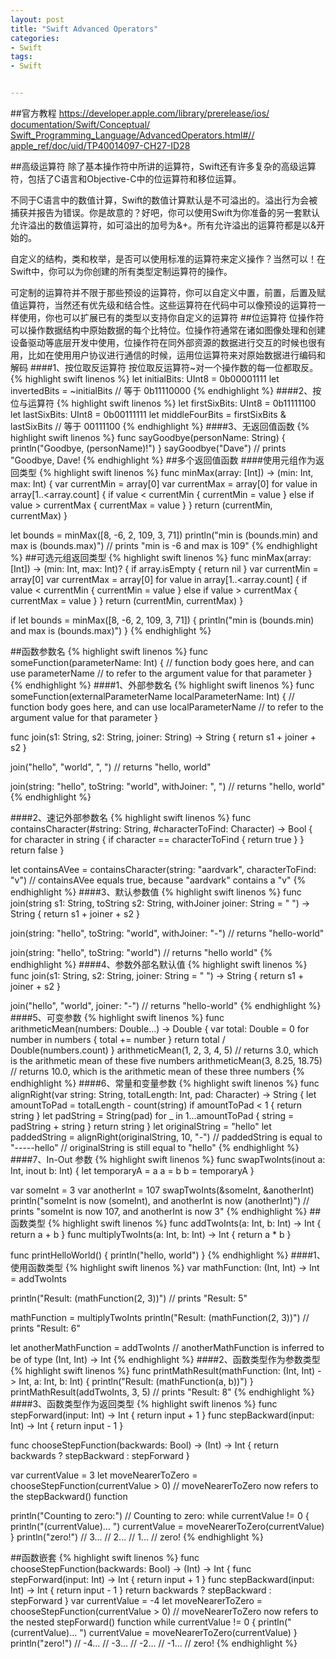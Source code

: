```yaml
---
layout: post
title: "Swift Advanced Operators"
categories:
- Swift
tags:
- Swift


---
```

##官方教程
[https://developer.apple.com/library/prerelease/ios/  documentation/Swift/Conceptual/  Swift_Programming_Language/AdvancedOperators.html#//  apple_ref/doc/uid/TP40014097-CH27-ID28](https://developer.apple.com/library/prerelease/ios/documentation/Swift/Conceptual/Swift_Programming_Language/AdvancedOperators.html#//apple_ref/doc/uid/TP40014097-CH27-ID28)

##高级运算符
除了基本操作符中所讲的运算符，Swift还有许多复杂的高级运算符，包括了C语言和Objective-C中的位运算符和移位运算。

不同于C语言中的数值计算，Swift的数值计算默认是不可溢出的。溢出行为会被捕获并报告为错误。你是故意的？好吧，你可以使用Swift为你准备的另一套默认允许溢出的数值运算符，如可溢出的加号为&+。所有允许溢出的运算符都是以&开始的。

自定义的结构，类和枚举，是否可以使用标准的运算符来定义操作？当然可以！在Swift中，你可以为你创建的所有类型定制运算符的操作。

可定制的运算符并不限于那些预设的运算符，你可以自定义中置，前置，后置及赋值运算符，当然还有优先级和结合性。这些运算符在代码中可以像预设的运算符一样使用，你也可以扩展已有的类型以支持你自定义的运算符
##位运算符
位操作符可以操作数据结构中原始数据的每个比特位。位操作符通常在诸如图像处理和创建设备驱动等底层开发中使用，位操作符在同外部资源的数据进行交互的时候也很有用，比如在使用用户协议进行通信的时候，运用位运算符来对原始数据进行编码和解码
####1、按位取反运算符
按位取反运算符~对一个操作数的每一位都取反。
{% highlight swift linenos %}
let initialBits: UInt8 = 0b00001111
let invertedBits = ~initialBits  // 等于 0b11110000
{% endhighlight %}
####2、按位与运算符
{% highlight swift linenos %}
let firstSixBits: UInt8 = 0b11111100
let lastSixBits: UInt8  = 0b00111111
let middleFourBits = firstSixBits & lastSixBits  // 等于 00111100
{% endhighlight %}
####3、无返回值函数
{% highlight swift linenos %}
func sayGoodbye(personName: String) {
    println("Goodbye, \(personName)!")
}
sayGoodbye("Dave")
// prints "Goodbye, Dave!
{% endhighlight %}
##多个返回值函数
####使用元组作为返回类型
{% highlight swift linenos %}
func minMax(array: [Int]) -> (min: Int, max: Int) {
    var currentMin = array[0]
    var currentMax = array[0]
    for value in array[1..<array.count] {
        if value < currentMin {
            currentMin = value
        } else if value > currentMax {
            currentMax = value
        }
    }
    return (currentMin, currentMax)
}

let bounds = minMax([8, -6, 2, 109, 3, 71])
println("min is \(bounds.min) and max is \(bounds.max)")
// prints "min is -6 and max is 109"
{% endhighlight %}
##可选元组返回类型
{% highlight swift linenos %}
func minMax(array: [Int]) -> (min: Int, max: Int)? {
    if array.isEmpty { return nil }
    var currentMin = array[0]
    var currentMax = array[0]
    for value in array[1..<array.count] {
        if value < currentMin {
            currentMin = value
        } else if value > currentMax {
            currentMax = value
        }
    }
    return (currentMin, currentMax)
}

if let bounds = minMax([8, -6, 2, 109, 3, 71]) {
    println("min is \(bounds.min) and max is \(bounds.max)")
}
{% endhighlight %}

##函数参数名
{% highlight swift linenos %}
func someFunction(parameterName: Int) {
    // function body goes here, and can use parameterName
    // to refer to the argument value for that parameter
}
{% endhighlight %}
####1、外部参数名
{% highlight swift linenos %}
func someFunction(externalParameterName localParameterName: Int) {
    // function body goes here, and can use localParameterName
    // to refer to the argument value for that parameter
}

func join(s1: String, s2: String, joiner: String) -> String {
    return s1 + joiner + s2
}

join("hello", "world", ", ")
// returns "hello, world"

join(string: "hello", toString: "world", withJoiner: ", ")
// returns "hello, world"
{% endhighlight %}

####2、速记外部参数名
{% highlight swift linenos %}
func containsCharacter(#string: String, #characterToFind: Character) -> Bool {
    for character in string {
        if character == characterToFind {
            return true
        }
    }
    return false
}

let containsAVee = containsCharacter(string: "aardvark", characterToFind: "v")
// containsAVee equals true, because "aardvark" contains a "v"
{% endhighlight %}
####3、默认参数值
{% highlight swift linenos %}
func join(string s1: String, toString s2: String,
    withJoiner joiner: String = " ") -> String {
        return s1 + joiner + s2
}

join(string: "hello", toString: "world", withJoiner: "-")
// returns "hello-world"

join(string: "hello", toString: "world")
// returns "hello world"
{% endhighlight %}
####4、参数外部名默认值
{% highlight swift linenos %}
func join(s1: String, s2: String, joiner: String = " ") -> String {
    return s1 + joiner + s2
}

join("hello", "world", joiner: "-")
// returns "hello-world"
{% endhighlight %}
####5、可变参数
{% highlight swift linenos %}
func arithmeticMean(numbers: Double...) -> Double {
    var total: Double = 0
    for number in numbers {
        total += number
    }
    return total / Double(numbers.count)
}
arithmeticMean(1, 2, 3, 4, 5)
// returns 3.0, which is the arithmetic mean of these five numbers
arithmeticMean(3, 8.25, 18.75)
// returns 10.0, which is the arithmetic mean of these three numbers
{% endhighlight %}
####6、常量和变量参数
{% highlight swift linenos %}
func alignRight(var string: String, totalLength: Int, pad: Character) -> String {
    let amountToPad = totalLength - count(string)
    if amountToPad < 1 {
        return string
    }
    let padString = String(pad)
    for _ in 1...amountToPad {
        string = padString + string
    }
    return string
}
let originalString = "hello"
let paddedString = alignRight(originalString, 10, "-")
// paddedString is equal to "-----hello"
// originalString is still equal to "hello"
{% endhighlight %}
####7、In-Out 参数
{% highlight swift linenos %}
func swapTwoInts(inout a: Int, inout b: Int) {
    let temporaryA = a
    a = b
    b = temporaryA
}

var someInt = 3
var anotherInt = 107
swapTwoInts(&someInt, &anotherInt)
println("someInt is now \(someInt), and anotherInt is now \(anotherInt)")
// prints "someInt is now 107, and anotherInt is now 3"
{% endhighlight %}
##函数类型
{% highlight swift linenos %}
func addTwoInts(a: Int, b: Int) -> Int {
    return a + b
}
func multiplyTwoInts(a: Int, b: Int) -> Int {
    return a * b
}

func printHelloWorld() {
    println("hello, world")
}
{% endhighlight %}
####1、使用函数类型
{% highlight swift linenos %}
var mathFunction: (Int, Int) -> Int = addTwoInts

println("Result: \(mathFunction(2, 3))")
// prints "Result: 5"

mathFunction = multiplyTwoInts
println("Result: \(mathFunction(2, 3))")
// prints "Result: 6"

let anotherMathFunction = addTwoInts
// anotherMathFunction is inferred to be of type (Int, Int) -> Int
{% endhighlight %}
####2、函数类型作为参数类型
{% highlight swift linenos %}
func printMathResult(mathFunction: (Int, Int) -> Int, a: Int, b: Int) {
    println("Result: \(mathFunction(a, b))")
}
printMathResult(addTwoInts, 3, 5)
// prints "Result: 8"
{% endhighlight %}
####3、函数类型作为返回类型
{% highlight swift linenos %}
func stepForward(input: Int) -> Int {
    return input + 1
}
func stepBackward(input: Int) -> Int {
    return input - 1
}

func chooseStepFunction(backwards: Bool) -> (Int) -> Int {
    return backwards ? stepBackward : stepForward
}

var currentValue = 3
let moveNearerToZero = chooseStepFunction(currentValue > 0)
// moveNearerToZero now refers to the stepBackward() function

println("Counting to zero:")
// Counting to zero:
while currentValue != 0 {
    println("\(currentValue)... ")
    currentValue = moveNearerToZero(currentValue)
}
println("zero!")
// 3...
// 2...
// 1...
// zero!
{% endhighlight %}

##函数嵌套
{% highlight swift linenos %}
func chooseStepFunction(backwards: Bool) -> (Int) -> Int {
    func stepForward(input: Int) -> Int { return input + 1 }
    func stepBackward(input: Int) -> Int { return input - 1 }
    return backwards ? stepBackward : stepForward
}
var currentValue = -4
let moveNearerToZero = chooseStepFunction(currentValue > 0)
// moveNearerToZero now refers to the nested stepForward() function
while currentValue != 0 {
    println("\(currentValue)... ")
    currentValue = moveNearerToZero(currentValue)
}
println("zero!")
// -4...
// -3...
// -2...
// -1...
// zero!
{% endhighlight %}